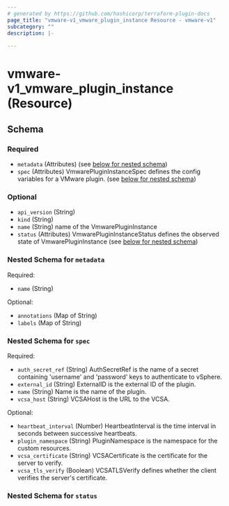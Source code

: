 ```yaml
---
# generated by https://github.com/hashicorp/terraform-plugin-docs
page_title: "vmware-v1_vmware_plugin_instance Resource - vmware-v1"
subcategory: ""
description: |-
  
---
```


# vmware-v1_vmware_plugin_instance (Resource)





<!-- schema generated by tfplugindocs -->
## Schema

### Required

- `metadata` (Attributes) (see [below for nested schema](#nestedatt--metadata))
- `spec` (Attributes) VmwarePluginInstanceSpec defines the config variables for a VMware plugin. (see [below for nested schema](#nestedatt--spec))

### Optional

- `api_version` (String)
- `kind` (String)
- `name` (String) name of the VmwarePluginInstance
- `status` (Attributes) VmwarePluginInstanceStatus defines the observed state of VmwarePluginInstance (see [below for nested schema](#nestedatt--status))

<a id="nestedatt--metadata"></a>
### Nested Schema for `metadata`

Required:

- `name` (String)

Optional:

- `annotations` (Map of String)
- `labels` (Map of String)


<a id="nestedatt--spec"></a>
### Nested Schema for `spec`

Required:

- `auth_secret_ref` (String) AuthSecretRef is the name of a secret containing 'username' and 'password' keys to authenticate to vSphere.
- `external_id` (String) ExternalID is the external ID of the plugin.
- `name` (String) Name is the name of the plugin.
- `vcsa_host` (String) VCSAHost is the URL to the VCSA.

Optional:

- `heartbeat_interval` (Number) HeartbeatInterval is the time interval in seconds between successive heartbeats.
- `plugin_namespace` (String) PluginNamespace is the namespace for the custom resources.
- `vcsa_certificate` (String) VCSACertificate is the certificate for the server to verify.
- `vcsa_tls_verify` (Boolean) VCSATLSVerify defines whether the client verifies the server's certificate.


<a id="nestedatt--status"></a>
### Nested Schema for `status`
